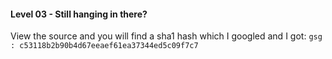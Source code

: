 #### Level 03 - Still hanging in there?

View the source and you will find a sha1 hash which I googled and I got:
`gsg : c53118b2b90b4d67eeaef61ea37344ed5c09f7c7`